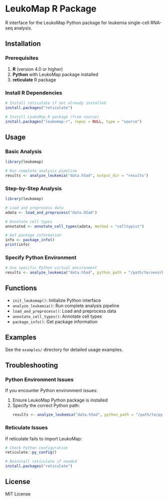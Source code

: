 # LeukoMap R Package

R interface for the LeukoMap Python package for leukemia single-cell RNA-seq analysis.

## Installation

### Prerequisites

1. **R** (version 4.0 or higher)
2. **Python** with LeukoMap package installed
3. **reticulate** R package

### Install R Dependencies

```r
# Install reticulate if not already installed
install.packages("reticulate")

# Install LeukoMap R package (from source)
install.packages("leukomap-r", repos = NULL, type = "source")
```

## Usage

### Basic Analysis

```r
library(leukomap)

# Run complete analysis pipeline
results <- analyze_leukemia("data.h5ad", output_dir = "results")
```

### Step-by-Step Analysis

```r
library(leukomap)

# Load and preprocess data
adata <- load_and_preprocess("data.h5ad")

# Annotate cell types
annotated <- annotate_cell_types(adata, method = "celltypist")

# Get package information
info <- package_info()
print(info)
```

### Specify Python Environment

```r
# Use specific Python virtual environment
results <- analyze_leukemia("data.h5ad", python_path = "/path/to/venv/bin/python")
```

## Functions

- `init_leukomap()`: Initialize Python interface
- `analyze_leukemia()`: Run complete analysis pipeline
- `load_and_preprocess()`: Load and preprocess data
- `annotate_cell_types()`: Annotate cell types
- `package_info()`: Get package information

## Examples

See the `examples/` directory for detailed usage examples.

## Troubleshooting

### Python Environment Issues

If you encounter Python environment issues:

1. Ensure LeukoMap Python package is installed
2. Specify the correct Python path:
   ```r
   results <- analyze_leukemia("data.h5ad", python_path = "/path/to/python")
   ```

### Reticulate Issues

If reticulate fails to import LeukoMap:

```r
# Check Python configuration
reticulate::py_config()

# Reinstall reticulate if needed
install.packages("reticulate")
```

## License

MIT License 